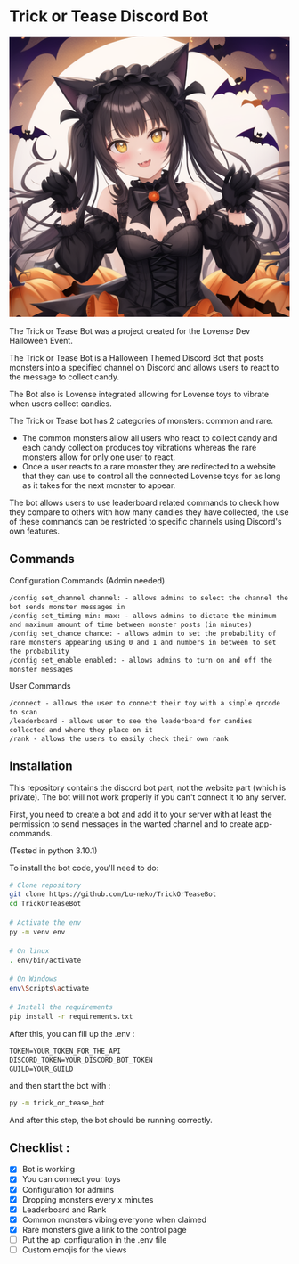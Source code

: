 # Trick or Tease Discord Bot

![Project Image](trick_tease_pfp.png)

The Trick or Tease Bot was a project created for the Lovense Dev Halloween Event.

The Trick or Tease Bot is a Halloween Themed Discord Bot that posts monsters into a specified channel on Discord and allows users to react to the message to collect candy.

The Bot also is Lovense integrated allowing for Lovense toys to vibrate when users collect candies.

The Trick or Tease bot has 2 categories of monsters: common and rare.
- The common monsters allow all users who react to collect candy and each candy collection produces toy vibrations whereas the rare monsters allow for only one user to react.
- Once a user reacts to a rare monster they are redirected to a website that they can use to control all the connected Lovense toys for as long as it takes for the next monster to appear.

The bot allows users to use leaderboard related commands to check how they compare to others with how many candies they have collected, the use of these commands can be restricted to specific channels using Discord's own features. 

## Commands

Configuration Commands (Admin needed)

```
/config set_channel channel: - allows admins to select the channel the bot sends monster messages in
/config set_timing min: max: - allows admins to dictate the minimum and maximum amount of time between monster posts (in minutes)
/config set_chance chance: - allows admin to set the probability of rare monsters appearing using 0 and 1 and numbers in between to set the probability 
/config set_enable enabled: - allows admins to turn on and off the monster messages 
```

User Commands

```
/connect - allows the user to connect their toy with a simple qrcode to scan
/leaderboard - allows user to see the leaderboard for candies collected and where they place on it
/rank - allows the users to easily check their own rank 
```

## Installation

This repository contains the discord bot part, not the website part (which is private). The bot will not work properly if you can't connect it to any server.

First, you need to create a bot and add it to your server with at least the permission to send messages in the wanted channel and to create app-commands.

(Tested in python 3.10.1)

To install the bot code, you'll need to do:

```sh
# Clone repository
git clone https://github.com/Lu-neko/TrickOrTeaseBot
cd TrickOrTeaseBot

# Activate the env
py -m venv env

# On linux
. env/bin/activate

# On Windows
env\Scripts\activate

# Install the requirements
pip install -r requirements.txt
```

After this, you can fill up the .env :

```
TOKEN=YOUR_TOKEN_FOR_THE_API
DISCORD_TOKEN=YOUR_DISCORD_BOT_TOKEN
GUILD=YOUR_GUILD
```

 and then start the bot with :

```sh
py -m trick_or_tease_bot
```

And after this step, the bot should be running correctly.

## Checklist :

* [x] Bot is working
* [x] You can connect your toys
* [x] Configuration for admins
* [x] Dropping monsters every x minutes
* [x] Leaderboard and Rank
* [x] Common monsters vibing everyone when claimed
* [x] Rare monsters give a link to the control page
* [ ] Put the api configuration in the .env file
* [ ] Custom emojis for the views